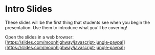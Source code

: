# Intro Slides

These slides will be the first thing that students see when you begin the presentation. Use them to introduce what you'll be covering!

Open the slides in a web browser: [https://slides.com/moonhighway/javascript-jungle-paypal](https://slides.com/moonhighway/javascript-jungle-paypal)
